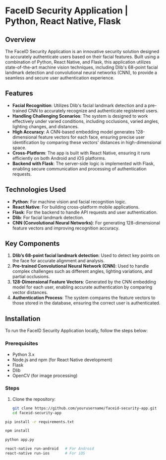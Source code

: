 # FaceID Security Application | Python, React Native, Flask

## Overview
The FaceID Security Application is an innovative security solution designed to accurately authenticate users based on their facial features. Built using a combination of Python, React Native, and Flask, this application utilizes state-of-the-art machine vision techniques, including Dlib's 68-point facial landmark detection and convolutional neural networks (CNN), to provide a seamless and secure user authentication experience.

## Features
- **Facial Recognition**: Utilizes Dlib's facial landmark detection and a pre-trained CNN to accurately recognize and authenticate registered users.
- **Handling Challenging Scenarios**: The system is designed to work effectively under varied conditions, including occlusions, varied angles, lighting changes, and distances.
- **High Accuracy**: A CNN-based embedding model generates 128-dimensional feature vectors for each face, ensuring precise user identification by comparing these vectors' distances in high-dimensional space.
- **Cross-Platform**: The app is built with React Native, ensuring it runs efficiently on both Android and iOS platforms.
- **Backend with Flask**: The server-side logic is implemented with Flask, enabling secure communication and processing of authentication requests.

## Technologies Used
- **Python**: For machine vision and facial recognition logic.
- **React Native**: For building cross-platform mobile applications.
- **Flask**: For the backend to handle API requests and user authentication.
- **Dlib**: For facial landmark detection.
- **CNN (Convolutional Neural Networks)**: For generating 128-dimensional feature vectors and improving recognition accuracy.

## Key Components
1. **Dlib’s 68-point facial landmark detection**: Used to detect key points on the face for accurate alignment and analysis.
2. **Pre-trained Convolutional Neural Network (CNN)**: Used to handle complex challenges such as different angles, lighting variations, and partial occlusions.
3. **128-Dimensional Feature Vectors**: Generated by the CNN embedding model for each user, enabling accurate authentication by comparing vector distances.
4. **Authentication Process**: The system compares the feature vectors to those stored in the database, ensuring the correct user is authenticated.

## Installation
To run the FaceID Security Application locally, follow the steps below:

### Prerequisites
- Python 3.x
- Node.js and npm (for React Native development)
- Flask
- Dlib
- OpenCV (for image processing)

### Steps
1. Clone the repository:
   ```bash
   git clone https://github.com/yourusername/faceid-security-app.git
   cd faceid-security-app
```bash
pip install -r requirements.txt

npm install

python app.py

react-native run-android   # For Android
react-native run-ios       # For iOS
